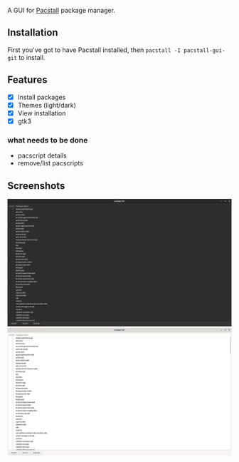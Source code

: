 A GUI for [Pacstall](https://pacstall.dev) package manager.

## Installation
First you've got to have Pacstall installed, then
`pacstall -I pacstall-gui-git` to install.

## Features
- [x] Install packages
- [x] Themes (light/dark)
- [x] View installation
- [x] gtk3
### what needs to be done
- pacscript details
- remove/list pacscripts

## Screenshots
![Ubuntu dark theme](/images/Ubuntu-dark-theme.webp)
![Ubuntu light theme](/images/Ubuntu-light-theme.webp)
